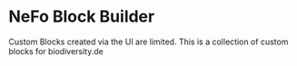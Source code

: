 # NeFo Block Builder

Custom Blocks created via the UI are limited. This is a collection of custom blocks for biodiversity.de
